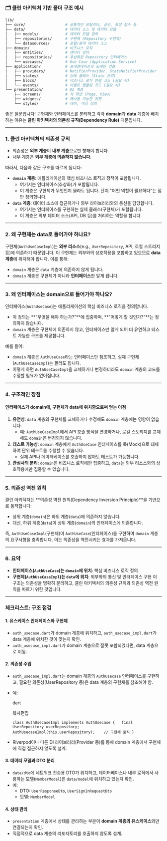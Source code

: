 ### 🗂 클린 아키텍처 기반 폴더 구조 예시
```bash
lib/
├── core/                  # 공통적인 유틸리티, 상수, 확장 함수 등
├── data/                  # 데이터 소스 및 데이터 모델
│   ├── models/            # 데이터 모델 정의
│   ├── repositories/      # 구현체 (Repository 구현체)
│   └── datasources/       # 로컬/원격 데이터 소스
├── domain/                # 비즈니스 로직
│   ├── entities/          # 엔터티 정의
│   ├── repositories/      # 추상화된 Repository 인터페이스
│   └── usecases/          # Use Case (Application Service)
├── application/           # 프레젠테이션과 도메인 연결
│   ├── providers/         # NotifierProvider, StateNotifierProvider
│   ├── states/            # 상태 클래스 (State 관리)
│   ├── blocs/             # 비즈니스 로직 연결 코드 (필요 시)
│   └── events/            # 이벤트 핸들링 코드 (필요 시)
└── presentation/          # UI 계층
    ├── screens/           # 각 화면 (Page, View)
    ├── widgets/           # 재사용 가능한 위젯
    └── styles/            # 테마, 색상 정의
```

좋은 질문입니다! 구현체와 인터페이스를 분리하고 각각 **domain**과 **data** 계층에 배치하는 이유는 **클린 아키텍처의 의존성 규칙(Dependency Rule)** 때문입니다.

---

### 1. **클린 아키텍처의 의존성 규칙**

- 의존성은 **외부 계층**이 **내부 계층**으로만 향해야 합니다.
- 내부 계층은 **외부 계층에 의존하지 않습니다**.

따라서, 다음과 같은 구조를 따르게 됩니다:

- **`domain` 계층**: 애플리케이션의 핵심 비즈니스 로직과 정책이 포함됩니다.
    - 여기서는 인터페이스(추상화)가 포함됩니다.
    - 이 계층은 구현체가 무엇인지 몰라도 됩니다. 단지 "어떤 역할이 필요하다"는 점만 정의합니다.
- **`data` 계층**: 데이터 소스에 접근하거나 외부 라이브러리와의 통신을 담당합니다.
    - 여기서는 인터페이스를 구현하는 실제 클래스(구현체)가 포함됩니다.
    - 이 계층은 외부 데이터 소스(API, DB 등)를 처리하는 역할을 합니다.

---

### 2. **왜 구현체는 data로 들어가야 하나요?**

구현체(`AuthUseCaseImpl`)는 **외부 리소스**(e.g., `UserRepository`, API, 로컬 스토리지 등)에 의존하기 때문입니다. 이 구현체는 외부와의 상호작용을 포함하고 있으므로 **data 계층**에 위치해야 합니다. 이를 통해:

- `domain` 계층은 `data` 계층에 의존하지 않게 됩니다.
- `domain` 계층은 구현체가 아니라 **인터페이스**만 알게 됩니다.

---

### 3. **왜 인터페이스는 domain으로 들어가야 하나요?**

인터페이스(`AuthUseCase`)는 애플리케이션의 핵심 비즈니스 로직을 정의합니다.

- 이 정의는 **"무엇을 해야 하는가?"**에 집중하며, **"어떻게 할 것인가?"**는 정의하지 않습니다.
- `domain` 계층은 구현체에 의존하지 않고, 인터페이스만 알게 되어 더 유연하고 테스트 가능한 구조를 제공합니다.

예를 들어:

- `domain` 계층은 `AuthUseCase`라는 인터페이스만 참조하고, 실제 구현체(`AuthUseCaseImpl`)는 몰라도 됩니다.
- 이렇게 하면 `AuthUseCaseImpl`을 교체하거나 변경하더라도 `domain` 계층의 코드를 수정할 필요가 없어집니다.

---

### 4. **구조적인 장점**

#### **인터페이스가 domain에, 구현체가 data에 위치함으로써 얻는 이점**

1. **유연성**: `data` 계층의 구현체를 교체하거나 수정해도 `domain` 계층에는 영향이 없습니다.
    - 예: `AuthUseCaseImpl`에서 API 호출 방식을 변경하거나, 로컬 스토리지를 교체해도 `domain`은 변경되지 않습니다.
2. **테스트 가능성**: `domain` 계층에서 `AuthUseCase` 인터페이스를 목(Mock)으로 대체하여 단위 테스트를 수행할 수 있습니다.
    - 실제 API나 데이터베이스를 호출하지 않아도 테스트가 가능합니다.
3. **관심사의 분리**: `domain`은 비즈니스 로직에만 집중하고, `data`는 외부 리소스와의 상호작용에만 집중할 수 있습니다.

---

### 5. **의존성 역전 원칙**

클린 아키텍처는 **의존성 역전 원칙(Dependency Inversion Principle)**을 기반으로 동작합니다:

- 상위 계층(`domain`)은 하위 계층(`data`)에 의존하지 않습니다.
- 대신, 하위 계층(`data`)이 상위 계층(`domain`)의 인터페이스에 의존합니다.

즉, `AuthUseCaseImpl`(구현체)이 `AuthUseCase`(인터페이스)를 구현하여 `domain` 계층의 요구사항을 충족합니다. 이는 의존성을 역전시키는 효과를 가져옵니다.

---

### 6. **요약**

- **인터페이스(`AuthUseCase`)는 `domain`에 위치**: 핵심 비즈니스 로직 정의
- **구현체(`AuthUseCaseImpl`)는 `data`에 위치**: 외부와의 통신 및 인터페이스 구현
이 구조는 의존성을 명확히 분리하고, 클린 아키텍처의 의존성 규칙과 의존성 역전 원칙을 따르기 위한 것입니다.

---
### **체크리스트: 구조 점검**

#### 1. **유스케이스 인터페이스와 구현체**

- `auth_usecase.dart`가 domain 계층에 위치하고, `auth_usecase_impl.dart`가 data 계층에 위치한 것이 맞는지 확인.
- `auth_usecase_impl.dart`가 domain 계층으로 잘못 포함되었다면, data 계층으로 이동.

#### 2. **의존성 주입**

- `auth_usecase_impl.dart`는 domain 계층의 `AuthUsecase` 인터페이스를 구현하고, 필요한 의존성(UserRepository 등)은 data 계층의 구현체를 참조해야 함.
- 예:
    
    dart
    
    복사편집
    
    `class AuthUsecaseImpl implements AuthUsecase {   final UserRepository userRepository;    AuthUsecaseImpl(this.userRepository);    // 구현체 로직 }`
    
- Riverpod이나 다른 DI 라이브러리(Provider 등)를 통해 domain 계층에서 구현체에 직접 접근하지 않도록 설계.

#### 3. **데이터 모델과 DTO 분리**

- `data/dto`에 네트워크 전송용 DTO가 위치하고, 데이터베이스나 내부 로직에서 사용하는 모델(`MemberModel`)은 `data/model`에 위치하고 있는지 확인.
- 예:
    - DTO: `UserResponseDto`, `UserSignInRequestDto`
    - 모델: `MemberModel`

#### 4. **상태 관리**

- `presentation` 계층에서 상태를 관리하는 부분이 **domain 계층의 유스케이스**와만 연결되는지 확인.
- 직접적으로 data 계층의 리포지토리를 호출하지 않도록 설계.